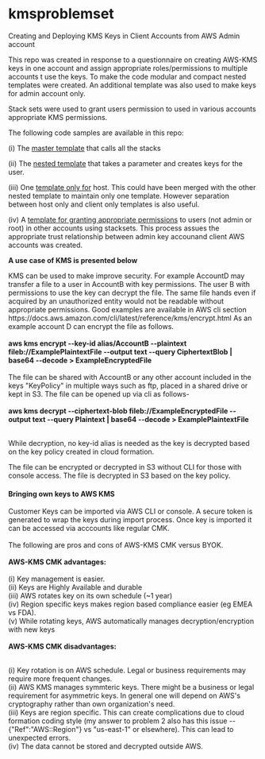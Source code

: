 # kmsproblemset
Creating and Deploying KMS Keys in Client Accounts from AWS Admin account 


This repo was created in response to a questionnaire on creating AWS-KMS keys in one account and assign appropriate roles/permissions to multiple accounts t use the keys. To make the code modular and compact  nested templates were created. An additional template was also used to make keys for admin account only.


Stack sets were used to grant users permission to used in various accounts appropriate KMS permissions.

The following code samples are available in this repo:


(i) The [master template](https://github.com/kayp/kmsproblemset/blob/master/keyCreationNestedTemplate.json) that calls all the stacks


(ii) The [nested template](https://github.com/kayp/kmsproblemset/blob/master/keyCreationNestedTemplate.json) that takes a parameter and creates keys for the user.


(iii) One [template only for](https://github.com/kayp/kmsproblemset/blob/master/hostOnlyTemplate.json) host. This could have been merged with the other nested template to maintain only one template. However separation between host only and client only templates is also useful.

(iv) A [template for granting appropriate permissions](https://github.com/kayp/kmsproblemset/blob/master/cfClientKey.json) to users (not admin or root) in other accounts  using stacksets. This process assues the appropriate trust relationship
between admin key accounand client AWS accounts was created.

<b>A use case of KMS is presented below</b>
<p>
 KMS can be used to make improve security. For example AccountD may transfer a file to a user in AccountB with key permissions. The user B with permissions to use the key can decrypt the file. The same file hands even if acquired by an unauthorized entity would not be readable without appropriate permissions.
Good examples are available in AWS cli section 
https://docs.aws.amazon.com/cli/latest/reference/kms/encrypt.html
As an example account D can encrypt the file as follows.
<br> <b><br>
aws kms encrypt --key-id alias/AccountB --plaintext fileb://ExamplePlaintextFile --output text --query CiphertextBlob | base64 --decode > ExampleEncryptedFile
</b><br><br>
The file can be shared with AccountB or any other account included in the keys "KeyPolicy" in multiple ways such as ftp, placed in a shared drive or kept in S3. The file can be opened up via cli as follows-
<br> <b><br>
aws kms decrypt --ciphertext-blob fileb://ExampleEncryptedFile --output text --query Plaintext | base64 --decode > ExamplePlaintextFile
</b><br><br>

While decryption, no key-id alias is needed as the key is decrypted based on the key policy created in cloud formation.

The file can be encrypted or decrypted in S3 without CLI for those with console access. The file is decrypted in S3 based on the key policy. 
</p>   

<h4> Bringing own keys to AWS KMS </h4>
<p>
Customer Keys can be imported via AWS CLI or console. A secure token is generated to wrap the keys during import process. Once key is imported it can be accessed via acccounts like regular CMK. <br>

<br>
The following are pros and cons of AWS-KMS CMK versus BYOK.<br>
<b>
<br>AWS-KMS CMK advantages:</b> <br><br>
(i) Key management is easier.<br>
(ii) Keys are Highly Available and durable<br> 
(iii) AWS rotates key on its own schedule (~1 year) <br>
(iv) Region specific keys makes region based compliance easier (eg EMEA vs FDA).<br>
(v) While rotating keys, AWS automatically manages decryption/encryption with new keys<br>
<b><br>AWS-KMS CMK disadvantages: </b><br><br>

(i) Key rotation is on AWS schedule. Legal or business requirements may require more frequent changes.
<br>
(ii) AWS KMS manages symmteric keys. There might be a business or legal requirement for asymmetric keys. In general one will depend on AWS's cryptography rather than own organization's need. 
<br>
(iii) Keys are region specific. This can create complications due to cloud formation coding style (my answer to problem 2 also has this issue --   
{"Ref":"AWS::Region"} vs "us-east-1" or elsewhere). This can lead to unexpected errors.<br>
(iv) The data cannot be stored and decrypted outside AWS.<br>
<p>

